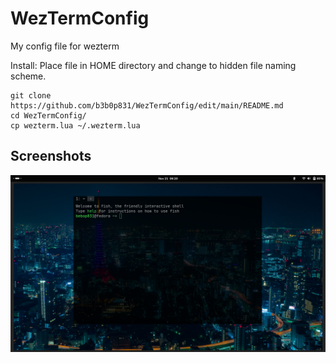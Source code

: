 # WezTermConfig
My config file for wezterm

Install: Place file in HOME directory and change to hidden file naming scheme.

```
git clone https://github.com/b3b0p831/WezTermConfig/edit/main/README.md
cd WezTermConfig/
cp wezterm.lua ~/.wezterm.lua
```
## Screenshots
![alt text](imgs/small_window.png)

